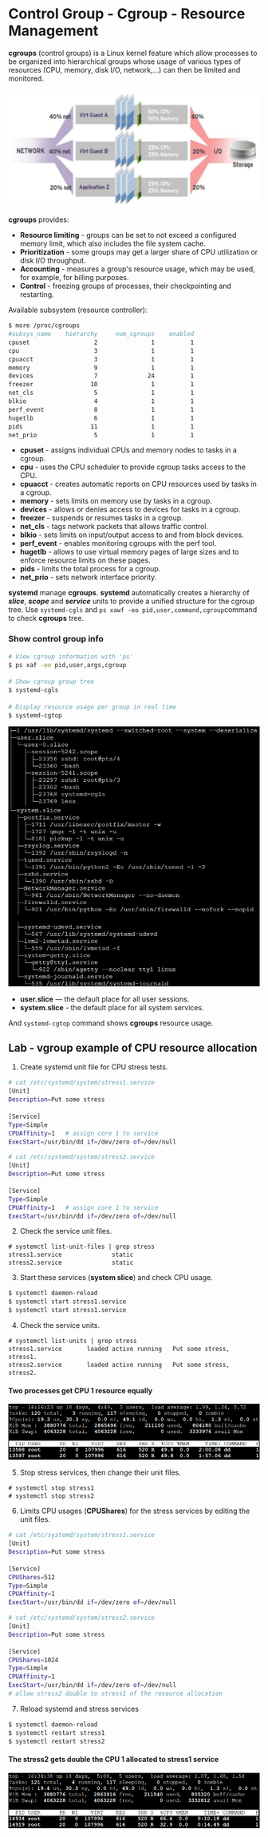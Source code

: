 # Control Group - Cgroup - Resource Management

**cgroups** (control groups) is a Linux kernel feature which allow processes to be organized into hierarchical groups whose usage of various types of resources (CPU, memory, disk I/O, network,...) can then be limited and monitored. 

![](fig/cgroups.jpg)

**cgroups** provides:
- **Resource limiting** - groups can be set to not exceed a configured memory limit, which also includes the file system cache.
- **Prioritization** - some groups may get a larger share of CPU utilization or disk I/O throughput.
- **Accounting** - measures a group's resource usage, which may be used, for example, for billing purposes.
- **Control** - freezing groups of processes, their checkpointing and restarting.

Available subsystem (resource controller):
```bash
$ more /proc/cgroups 
#subsys_name	hierarchy	  num_cgroups    enabled
cpuset	                2	            1	       1
cpu	                    3	            1	       1
cpuacct	                3	            1	       1
memory	                9	            1	       1
devices	                7	           24	       1
freezer	               10	            1	       1
net_cls	                5	            1	       1
blkio	                4	            1	       1
perf_event	            8	            1	       1
hugetlb	                6	            1	       1
pids	               11	            1	       1
net_prio	            5	            1	       1
```

- **cpuset** - assigns individual CPUs and memory nodes to tasks in a cgroup.
- **cpu** - uses the CPU scheduler to provide cgroup tasks access to the CPU.
- **cpuacct** - creates automatic reports on CPU resources used by tasks in a cgroup.
- **memory** - sets limits on memory use by tasks in a cgroup.
- **devices** - allows or denies access to devices for tasks in a cgroup.
- **freezer** - suspends or resumes tasks in a cgroup.
- **net_cls** - tags network packets that allows traffic control.
- **blkio** - sets limits on input/output access to and from block devices.
- **perf_event** - enables monitoring cgroups with the perf tool.
- **hugetlb** - allows to use virtual memory pages of large sizes and to enforce resource limits on these pages.
- **pids** - limits the total process for a cgroup.
- **net_prio** - sets network interface priority.

**systemd** manage **cgroups**. **systemd** automatically creates a hierarchy of ***slice***, ***scope*** and ***service*** units to provide a unified structure for the cgroup tree. Use ```systemd-cgls```  and ```ps xawf -eo pid,user,command,cgroup```command to check **cgroups** tree.

### Show control group info
```bash
# View cgroup information with 'ps'
$ ps xaf -eo pid,user,args,cgroup

# Show cgroup group tree
$ systemd-cgls

# Display resource usage per group in real time
$ systemd-cgtop
```

![](fig/cgroups-2.jpg)

- **user.slice** — the default place for all user sessions.
- **system.slice** - the default place for all system services.

And ```systemd-cgtop``` command shows **cgroups** resource usage.

## Lab - vgroup example of CPU resource allocation
1. Create systemd unit file for CPU stress tests.
```bash
# cat /etc/systemd/system/stress1.service
[Unit]
Description=Put some stress

[Service]
Type=Simple
CPUAffinity=1   # assign core 1 to service
ExecStart=/usr/bin/dd if=/dev/zero of=/dev/null
```
```bash
# cat /etc/systemd/system/stress2.service
[Unit]
Description=Put some stress

[Service]
Type=Simple
CPUAffinity=1   # assign core 1 to service
ExecStart=/usr/bin/dd if=/dev/zero of=/dev/null
```

2. Check the service unit files.
```
# systemctl list-unit-files | grep stress
stress1.service              static  
stress2.service              static
```

3. Start these services (**system slice**) and check CPU usage.
```bash
$ systemctl daemon-reload
$ systemctl start stress1.service 
$ systemctl start stress1.service 
```

4. Check the service units.
```
# systemctl list-units | grep stress
stress1.service       loaded active running   Put some stress, stress1.
stress2.service       loaded active running   Put some stress, stress2.
```

#### Two processes get CPU 1 resource equally
![](fig/cgroups-top-0.jpg)

5. Stop stress services, then change their unit files.
```
# systemctl stop stress1
# systemctl stop stress2
```

6. Limits CPU usages (**CPUShares**) for the stress services by editing the unit files.
```bash
# cat /etc/systemd/system/stress1.service
[Unit]
Description=Put some stress

[Service]
CPUShares=512
Type=Simple
CPUAffinity=1
ExecStart=/usr/bin/dd if=/dev/zero of=/dev/null
```
```bash
# cat /etc/systemd/system/stress2.service
[Unit]
Description=Put some stress

[Service]
CPUShares=1024
Type=Simple
CPUAffinity=1
ExecStart=/usr/bin/dd if=/dev/zero of=/dev/null
# allow stress2 double to stress1 of the resource allocation  
```

7. Reload systemd and stress services
```bash
$ systemctl daemon-reload
$ systemctl restart stress1
$ systemctl restart stress2
```
#### The stress2 gets double the CPU 1 allocated to stress1 service
![](fig/cgroups-top-1.jpg)
